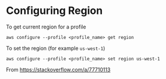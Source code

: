 # Configuring Region

To get current region for a profile

```
aws configure --profile <profile_name> get region 
```

To set the region (for example `us-west-1`)
```
aws configure --profile <profile_name> set region us-west-1
```

From https://stackoverflow.com/a/77710113
